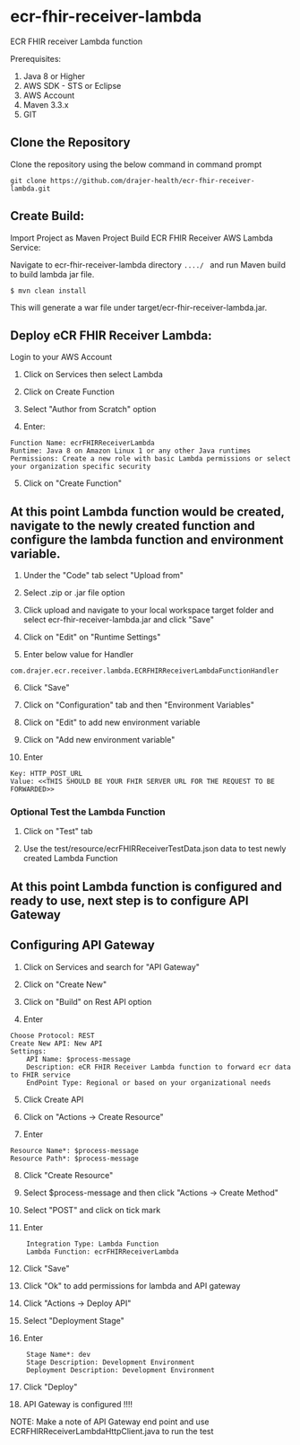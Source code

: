 # ecr-fhir-receiver-lambda
ECR FHIR receiver Lambda function

Prerequisites:
1.	Java 8 or Higher
2.	AWS SDK - STS or Eclipse
3.	AWS Account
4.	Maven 3.3.x
5.	GIT

## Clone the Repository

Clone the repository using the below command in command prompt

```git clone https://github.com/drajer-health/ecr-fhir-receiver-lambda.git```

## Create Build:
Import Project as Maven Project
Build ECR FHIR Receiver AWS Lambda Service:

Navigate to  ecr-fhir-receiver-lambda  directory `..../ ` and run Maven build to build lambda jar file.

```
$ mvn clean install

```

This will generate a war file under target/ecr-fhir-receiver-lambda.jar.

## Deploy eCR FHIR Receiver Lambda:

Login to your AWS Account

1) Click on Services then select Lambda

2) Click on Create Function

3) Select "Author from Scratch" option

4) Enter:

```
Function Name: ecrFHIRReceiverLambda
Runtime: Java 8 on Amazon Linux 1 or any other Java runtimes
Permissions: Create a new role with basic Lambda permissions or select your organization specific security

```
5) Click on "Create Function"

## At this point Lambda function would be created, navigate to the newly created function and configure the lambda function and environment variable.

1) Under the "Code" tab select "Upload from"

2) Select .zip or .jar file option

3) Click upload and navigate to your local workspace target folder and select ecr-fhir-receiver-lambda.jar and click "Save"  

4) Click on "Edit" on "Runtime Settings"

5) Enter below value for Handler

```
com.drajer.ecr.receiver.lambda.ECRFHIRReceiverLambdaFunctionHandler

```

6) Click "Save"

7) Click on "Configuration" tab and then "Environment Variables"

8) Click on "Edit" to add new environment variable

9) Click on "Add new environment variable"

10) Enter

```
Key: HTTP_POST_URL
Value: <<THIS SHOULD BE YOUR FHIR SERVER URL FOR THE REQUEST TO BE FORWARDED>>

```

### Optional Test the Lambda Function

1) Click on "Test" tab

2) Use the test/resource/ecrFHIRReceiverTestData.json data to test newly created Lambda Function


## At this point Lambda function is configured and ready to use, next step is to configure API Gateway

## Configuring API Gateway

1) Click on Services and search for "API Gateway"

2) Click on "Create New"

3) Click on "Build" on Rest API option

4) Enter

```
Choose Protocol: REST
Create New API: New API
Settings:
	API Name: $process-message
	Description: eCR FHIR Receiver Lambda function to forward ecr data to FHIR service
	EndPoint Type: Regional or based on your organizational needs

```
5) Click Create API

6) Click on "Actions -> Create Resource"

7) Enter

```
Resource Name*: $process-message
Resource Path*: $process-message

```
8) Click "Create Resource"

9) Select $process-message and then click "Actions -> Create Method"

10) Select "POST" and click on tick mark

11) Enter

```
	Integration Type: Lambda Function
	Lambda Function: ecrFHIRReceiverLambda

```
12) Click "Save"

13) Click "Ok" to add permissions for lambda and API gateway

14) Click "Actions -> Deploy API"

15) Select "Deployment Stage"

16) Enter

```
	Stage Name*: dev
	Stage Description: Development Environment
	Deployment Description: Development Environment

```

17) Click "Deploy"

18) API Gateway is configured !!!!

NOTE: Make a note of API Gateway end point and use ECRFHIRReceiverLambdaHttpClient.java to run the test
